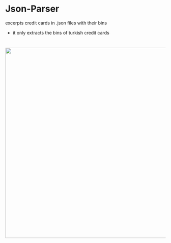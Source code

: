 # Json-Parser

excerpts credit cards in .json files with their bins

 - it only extracts the bins of turkish credit cards
#
<p align= "center"> <img  src="https://i.imgur.com/JkTovVV.png"width="600"><br><br>
